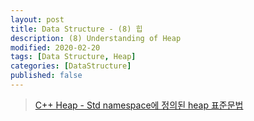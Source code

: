 ```yaml
---
layout: post
title: Data Structure - (8) 힙
description: (8) Understanding of Heap
modified: 2020-02-20
tags: [Data Structure, Heap]
categories: [DataStructure]
published: false
---
```


> [C++ Heap - Std namespace에 정의된 heap 표준문법](https://en.cppreference.com/mwiki/index.php?title=Special%3ASearch&search=heap&button=)  